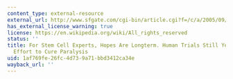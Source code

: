 ```yaml
---
content_type: external-resource
external_url: http://www.sfgate.com/cgi-bin/article.cgi?f=/c/a/2005/09/26/MNG95EU12N1.DTL
has_external_license_warning: true
license: https://en.wikipedia.org/wiki/All_rights_reserved
status: ''
title: For Stem Cell Experts, Hopes Are Longterm. Human Trials Still Years Away in
  Effort to Cure Paralysis
uid: 1af769fe-26fc-4d73-9a71-bbd3412ca34e
wayback_url: ''
---
```

